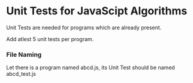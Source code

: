 # Unit Tests for JavaScipt Algorithms

Unit Tests are needed for programs which are already present.

Add atlest 5 unit tests per program.

### File Naming

Let there is a program named abcd.js, its Unit Test should be named abcd_test.js
